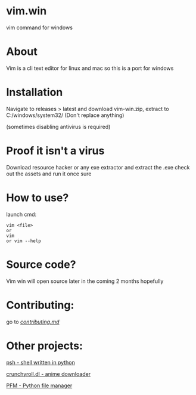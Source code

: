 # vim.win
vim command for windows
# About
Vim is a cli text editor for linux and mac so this is a port for windows

# Installation
Navigate to releases > latest and download vim-win.zip, extract to C:/windows/system32/ (Don't replace anything)

(sometimes disabling antivirus is required)

# Proof it isn't a virus
Download resource hacker or any exe extractor and extract the .exe
check out the assets and run it once sure

# How to use?
launch cmd:
```
vim <file>
or
vim
or vim --help
```

# Source code?
Vim win will open source later in the coming 2 months hopefully

# Contributing:
go to <a href="https://github.com/sakurai07/nano.win/blob/master/Contributing.md">_contributing.md_</a>

# Other projects:

<a href="https://github.com/sakurai07/psh">psh - shell written in python</a>

<a href="https://github.com/sakurai07/Crunchyroll.dl">crunchyroll.dl - anime downloader</a>

<a href="https://github.com/sakurai07/PFM">PFM - Python file manager</a>
